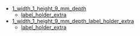 * [1_width_1_height_9_mm_depth](1_width_1_height_9_mm_depth)
  * [label_holder_extra](1_width_1_height_9_mm_depth/label_holder_extra)
* [1_width_1_height_9_mm_depth_label_holder_extra](1_width_1_height_9_mm_depth_label_holder_extra)
  * [label_holder_extra](1_width_1_height_9_mm_depth_label_holder_extra/label_holder_extra)
